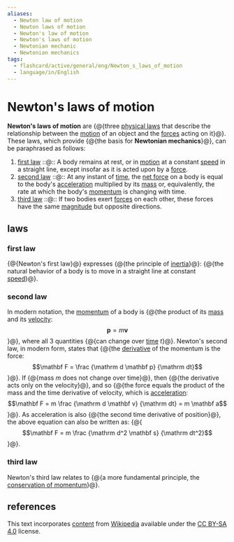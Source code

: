 ```yaml
---
aliases:
  - Newton law of motion
  - Newton laws of motion
  - Newton's law of motion
  - Newton's laws of motion
  - Newtonian mechanic
  - Newtonian mechanics
tags:
  - flashcard/active/general/eng/Newton_s_laws_of_motion
  - language/in/English
---
```


# Newton's laws of motion

__Newton's laws of motion__ are {@{three [physical laws](scientific%20law.md) that describe the relationship between the [motion](motion.md) of an object and the [forces](force.md) acting on it}@}. These laws, which provide {@{the basis for __Newtonian mechanics__}@}, can be paraphrased as follows: <!--SR:!2027-06-21,760,330!2028-03-03,1031,350-->

1. [first law](#first%20law) ::@:: A body remains at rest, or in [motion](motion.md) at a constant [speed](speed.md) in a straight line, except insofar as it is acted upon by a [force](force.md). <!--SR:!2027-01-02,685,330!2027-01-23,704,330-->
2. [second law](#second%20law) ::@:: At any instant of [time](time.md), the [net force](net%20force.md) on a body is equal to the body's [acceleration](acceleration.md) multiplied by its [mass](mass.md) or, equivalently, the rate at which the body's [momentum](momentum.md) is changing with time. <!--SR:!2026-07-07,531,310!2026-12-08,668,330-->
3. [third law](#third%20law.md) ::@:: If two bodies exert [forces](force.md) on each other, these forces have the same [magnitude](magnitude%20(mathematics).md) but opposite directions. <!--SR:!2026-10-15,627,330!2028-11-09,1225,350-->

## laws

### first law

{@{Newton's first law}@} expresses {@{the principle of [inertia](inertia.md)}@}: {@{the natural behavior of a body is to move in a straight line at constant [speed](speed.md)}@}. <!--SR:!2028-10-18,1085,310-->

### second law

In modern notation, the [momentum](momentum.md) of a body is {@{the product of its [mass](mass.md) and its [velocity](velocity.md): $$\mathbf p = m \mathbf v$$}@}, where all 3 quantities {@{can change over [time](time.md) $t$}@}. Newton's second law, in modern form, states that {@{the [derivative](derivative.md) of the momentum is the force: $$\mathbf F = \frac {\mathrm d \mathbf p} {\mathrm dt}$$}@}. If {@{mass $m$ does not change over time}@}, then {@{the derivative acts only on the velocity}@}, and so {@{the force equals the product of the mass and the time derivative of velocity, which is [acceleration](acceleration.md): $$\mathbf F = m \frac {\mathrm d \mathbf v} {\mathrm dt} = m \mathbf a$$}@}. As acceleration is also {@{the second time derivative of position}@}, the above equation can also be written as: {@{$$\mathbf F = m \frac {\mathrm d^2 \mathbf s} {\mathrm dt^2}$$}@}. <!--SR:!2029-05-08,1366,350!2029-02-08,1297,350!2027-07-16,820,330!2028-11-12,1227,350!2027-06-10,808,330!2027-06-09,807,330!2028-10-31,1217,350!2028-04-03,1047,350-->

### third law

Newton's third law relates to {@{a more fundamental principle, the [conservation of momentum](momentum.md#conservation)}@}. <!--SR:!2026-10-03,619,330-->

## references

This text incorporates [content](https://en.wikipedia.org/wiki/Newton's_laws_of_motion) from [Wikipedia](Wikipedia.md) available under the [CC BY-SA 4.0](https://creativecommons.org/licenses/by-sa/4.0/) license.
